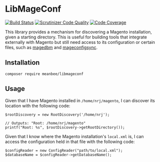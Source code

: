 # LibMageConf

[![Build Status](https://travis-ci.org/meanbee/libmageconf.svg?branch=master)](https://travis-ci.org/meanbee/libmageconf) [![Scrutinizer Code Quality](https://scrutinizer-ci.com/g/meanbee/libmageconf/badges/quality-score.png?b=master)](https://scrutinizer-ci.com/g/meanbee/libmageconf/?branch=master) [![Code Coverage](https://scrutinizer-ci.com/g/meanbee/libmageconf/badges/coverage.png?b=master)](https://scrutinizer-ci.com/g/meanbee/libmageconf/?branch=master)

This library provides a mechanism for discovering a Magento installation, given a starting directory.  This is useful
for building tools that integrate externally with Magento but still need access to its configuration or certain files,
such as [magedbm](https://github.com/meanbee/magedbm) and [mageconfigsync](https://github.com/punkstar/mageconfigsync).

## Installation

    composer require meanbee/libmageconf

## Usage

Given that I have Magento installed in `/home/nrj/magento`, I can discover its location with the following code:

    $rootDiscovery = new RootDiscovery('/home/nrj');

    // Outputs: "Root: /home/nrj/magento"
    printf("Root: %s", $rootDiscovery->getRootDirectory());


Given that I know where the Magento installation's `local.xml` is, I can access the configuration held in that file with
the following code:

    $configReader = new ConfigReader("path/to/local.xml");
    $databaseName = $configReader->getDatabaseName();
